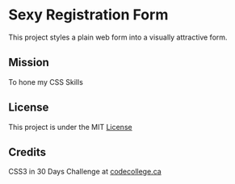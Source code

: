 # Sexy Registration Form

This project styles a plain web form into a visually attractive form. 


## Mission

To hone my CSS Skills


## License

This project is under the MIT [License](#)


## Credits

CSS3 in 30 Days Challenge at [codecollege.ca](#)